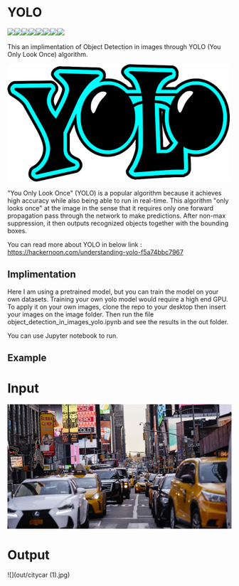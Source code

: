 # YOLO

[![](https://sourcerer.io/fame/Borahb/Borahb/YOLO/images/0)](https://sourcerer.io/fame/Borahb/Borahb/YOLO/links/0)[![](https://sourcerer.io/fame/Borahb/Borahb/YOLO/images/1)](https://sourcerer.io/fame/Borahb/Borahb/YOLO/links/1)[![](https://sourcerer.io/fame/Borahb/Borahb/YOLO/images/2)](https://sourcerer.io/fame/Borahb/Borahb/YOLO/links/2)[![](https://sourcerer.io/fame/Borahb/Borahb/YOLO/images/3)](https://sourcerer.io/fame/Borahb/Borahb/YOLO/links/3)[![](https://sourcerer.io/fame/Borahb/Borahb/YOLO/images/4)](https://sourcerer.io/fame/Borahb/Borahb/YOLO/links/4)[![](https://sourcerer.io/fame/Borahb/Borahb/YOLO/images/5)](https://sourcerer.io/fame/Borahb/Borahb/YOLO/links/5)[![](https://sourcerer.io/fame/Borahb/Borahb/YOLO/images/6)](https://sourcerer.io/fame/Borahb/Borahb/YOLO/links/6)[![](https://sourcerer.io/fame/Borahb/Borahb/YOLO/images/7)](https://sourcerer.io/fame/Borahb/Borahb/YOLO/links/7)

This an implimentation of Object Detection in images through YOLO (You Only Look Once) algorithm.

![](yologo_2.png)

"You Only Look Once" (YOLO) is a popular algorithm because it achieves high accuracy while also being able to run in real-time. This algorithm "only looks once" at the image in the sense that it requires only one forward propagation pass through the network to make predictions. After non-max suppression, it then outputs recognized objects together with the bounding boxes.

You can read more about YOLO in below link :
https://hackernoon.com/understanding-yolo-f5a74bbc7967

## Implimentation
Here I am using a pretrained model, but you can train the model on your own datasets. Training your own yolo model would require a high end GPU.
To apply it on your own images, clone the repo to your desktop then insert your images on the image folder. Then run the file object_detection_in_images_yolo.ipynb and see the results in the out folder.

You can use Jupyter notebook to run.

## Example

# Input

![](images/citycar.jpg)

# Output

![](out/citycar (1).jpg)
